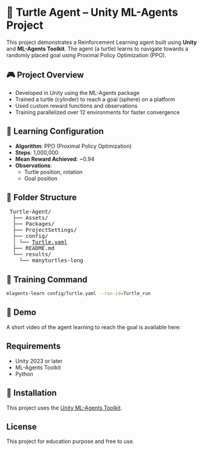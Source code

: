 # 🐢 Turtle Agent – Unity ML-Agents Project

This project demonstrates a Reinforcement Learning agent built using **Unity** and **ML-Agents Toolkit**. The agent (a turtle) learns to navigate towards a randomly placed goal using Proximal Policy Optimization (PPO).

## 🎮 Project Overview

- Developed in Unity using the ML-Agents package
- Trained a turtle (cylinder) to reach a goal (sphere) on a platform
- Used custom reward functions and observations
- Training parallelized over 12 environments for faster convergence

## 🧠 Learning Configuration

- **Algorithm**: PPO (Proximal Policy Optimization)
- **Steps**: 1,000,000
- **Mean Reward Achieved**: ~0.94
- **Observations**:
  - Turtle position, rotation
  - Goal position

## 📁 Folder Structure
<pre> Turtle-Agent/ 
  ├── Assets/
  ├── Packages/
  ├── ProjectSettings/ 
  ├── config/ 
  │ └── <a href="config/Turtle.yaml">Turtle.yaml</a> 
  ├── README.md 
  └── results/
    └── manyturtles-long
</pre>


## 🏁 Training Command

```bash
mlagents-learn config/Turtle.yaml --run-id=Turtle_run
```

## 🎥 Demo
A short video of the agent learning to reach the goal is available here:


## Requirements
- Unity 2023 or later
- ML-Agents Toolkit
- Python

## 🧠 Installation

This project uses the [Unity ML-Agents Toolkit](https://github.com/Unity-Technologies/ml-agents).


## License
This project for education purpose and free to use.
